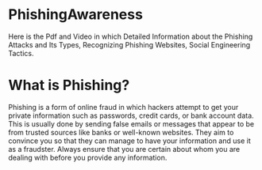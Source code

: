 # PhishingAwareness
Here is the Pdf and Video in which Detailed Information about the Phishing Attacks and Its Types, Recognizing Phishing Websites, Social Engineering Tactics.


# What is Phishing? 
Phishing is a form of online fraud in which hackers attempt to get your private information such as passwords, credit cards, or bank account data. This is usually done by sending false emails or messages that appear to be from trusted sources like banks or well-known websites. They aim to convince you so that they can manage to have your information and use it as a fraudster. Always ensure that you are certain about whom you are dealing with before you provide any information.

